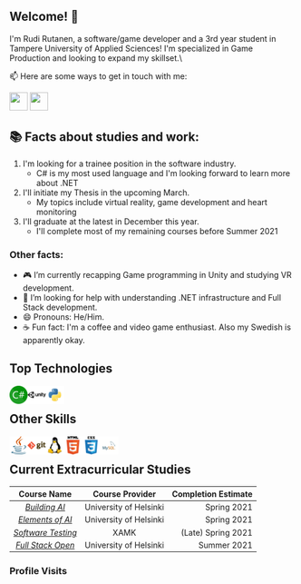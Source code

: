 ## **Welcome!** 👋

I'm Rudi Rutanen, a software/game developer and a 3rd year student in Tampere University of Applied Sciences! I'm specialized in Game Production and looking to expand my skillset.\

📫 Here are some ways to get in touch with me:

<!--insert badges here!-->
<img height="32" width="32" style="color:#0077B5" src="https://simpleicons.org/icons/microsoftoutlook.svg" />
<img height="32" width="32" src="https://simpleicons.org/icons/linkedin.svg" />
<!--Outlook && LinkedIn!-->

## :books: Facts about studies and work:
1. I'm looking for a trainee position in the software industry.
    - C# is my most used language and I'm looking forward to learn more about .NET
2. I'll initiate my Thesis in the upcoming March.
    - My topics include virtual reality, game development and heart monitoring
3. I'll graduate at the latest in December this year.
    - I'll complete most of my remaining courses before Summer 2021
### Other facts:
- :video_game: I’m currently recapping Game programming in Unity and studying VR development.
- 🤔 I’m looking for help with understanding .NET infrastructure and Full Stack development.
- 😄 Pronouns: He/Him.
- :coffee: Fun fact: I'm a coffee and video game enthusiast. Also my Swedish is apparently okay.

## Top Technologies
<!--insert badges here!-->
<img align="left" alt="Git" height="32" width="32" src="https://raw.githubusercontent.com/github/explore/80688e429a7d4ef2fca1e82350fe8e3517d3494d/topics/csharp/csharp.png" /> <img align="left" alt="Linux" height="32" width="32" src="https://raw.githubusercontent.com/github/explore/80688e429a7d4ef2fca1e82350fe8e3517d3494d/topics/unity/unity.png" /> <img align="left" alt="HTML5" height="32" width="32" src="https://raw.githubusercontent.com/github/explore/80688e429a7d4ef2fca1e82350fe8e3517d3494d/topics/python/python.png" />
<br>

## Other Skills
<!--insert badges here!-->
<img align="left" alt="Git" height="32" width="32" src="https://raw.githubusercontent.com/github/explore/80688e429a7d4ef2fca1e82350fe8e3517d3494d/topics/java/java.png" /><img align="left" alt="Git" height="32" width="32" src="https://raw.githubusercontent.com/github/explore/80688e429a7d4ef2fca1e82350fe8e3517d3494d/topics/git/git.png" /> <img align="left" alt="Linux" height="32" width="32" src="https://raw.githubusercontent.com/github/explore/80688e429a7d4ef2fca1e82350fe8e3517d3494d/topics/linux/linux.png" /> <img align="left" alt="HTML5" height="32" width="32" src="https://raw.githubusercontent.com/github/explore/80688e429a7d4ef2fca1e82350fe8e3517d3494d/topics/html/html.png" /> <img align="left" alt="CSS3" height="32" width="32" src="https://raw.githubusercontent.com/github/explore/80688e429a7d4ef2fca1e82350fe8e3517d3494d/topics/css/css.png" /> <img align="left" alt="MySQL" height="32" width="32" src="https://raw.githubusercontent.com/github/explore/80688e429a7d4ef2fca1e82350fe8e3517d3494d/topics/mysql/mysql.png" />
<br>

<!--Git && Linux && Cloud Computing && HTML && CSS && MySQL!-->

## Current Extracurricular Studies

| Course Name | Course Provider | Completion Estimate |
| :-------------: | :-------------: | -------------: |
| [*Building AI*](https://buildingai.elementsofai.com/) | University of Helsinki | Spring 2021 |
| [*Elements of AI*](https://www.elementsofai.com/) | University of Helsinki | Spring 2021 |
| [*Software Testing*](https://www.xamk.fi/avoimen-amkn-kurssit/ohjelmistotestaus-5-op/) | XAMK | (Late) Spring 2021 |
| [*Full Stack Open*](https://fullstackopen.com/) | University of Helsinki | Summer 2021 |

### Profile Visits
<!--insert calculator here>